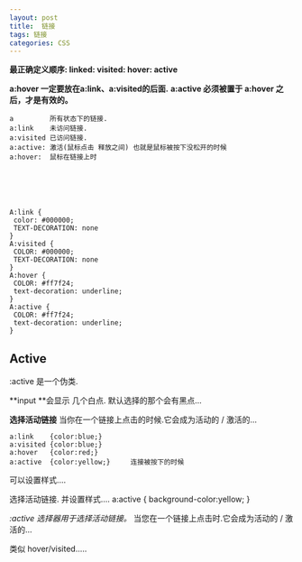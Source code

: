 ```yaml
---
layout: post
title:  链接
tags: 链接
categories: CSS
---
```

**最正确定义顺序: linked:   visited:  hover:  active**

**a:hover 一定要放在a:link、a:visited的后面.**
**a:active 必须被置于 a:hover 之后，才是有效的。**

	a         所有状态下的链接. 
	a:link    未访问链接.
	a:visited 已访问链接.
	a:active: 激活(鼠标点击 释放之间) 也就是鼠标被按下没松开的时候
	a:hover:  鼠标在链接上时
	
	
	
	
	
	
	A:link {
	 color: #000000;
	 TEXT-DECORATION: none
	}
	A:visited {
	 COLOR: #000000;
	 TEXT-DECORATION: none
	}
	A:hover {
	 COLOR: #ff7f24;
	 text-decoration: underline;
	}
	A:active {
	 COLOR: #ff7f24;  
	 text-decoration: underline;
	}








## Active
:active 是一个伪类.

**input **会显示 几个白点.  默认选择的那个会有黑点...



**选择活动链接**
当你在一个链接上点击的时候.它会成为活动的 / 激活的...

	a:link    {color:blue;}
	a:visited {color:blue;}
	a:hover   {color:red;}
	a:active  {color:yellow;}     连接被按下的时候


可以设置样式....




选择活动链接.  并设置样式....
	a:active
	{  background-color:yellow; }



*:active 选择器用于选择活动链接。*
当您在一个链接上点击时.它会成为活动的 / 激活的...

类似 hover/visited.....